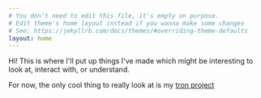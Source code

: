```yaml
---
# You don't need to edit this file, it's empty on purpose.
# Edit theme's home layout instead if you wanna make some changes
# See: https://jekyllrb.com/docs/themes/#overriding-theme-defaults
layout: home
---
```


Hi! This is where I'll put up things I've made which might be interesting to look at, interact with, or understand.

For now, the only cool thing to really look at is my [tron project](/projects/tron)
